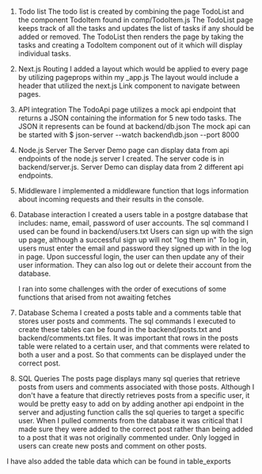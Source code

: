
1. Todo list
    The todo list is created by combining the page TodoList and the component TodoItem found in comp/TodoItem.js
    The TodoList page keeps track of all the tasks and updates the list of tasks if any should be added or removed.
    The TodoList then renders the page by taking the tasks and creating a TodoItem component out of it which will 
    display individual tasks. 

2. Next.js Routing
    I added a layout which would be applied to every page by utilizing pageprops within my _app.js
    The layout would include a header that utilized the next.js Link component to navigate between pages. 

3. API integration
    The TodoApi page utilizes a mock api endpoint that returns a JSON containing the information for 5
    new todo tasks. The JSON it represents can be found at backend/db.json
    The mock api can be started with $ json-server --watch backend\db.json --port 8000

4. Node.js Server
    The Server Demo page can display data from api endpoints of the node.js server I created. 
    The server code is in backend/server.js.
    Server Demo can display data from 2 different api endpoints. 

5. Middleware
    I implemented a middleware function that logs information about incoming requests and their results in the console.

6. Database interaction
    I created a users table in a postgre database that includes: name, email, password of user accounts.
    The sql command I used can be found in backend/users.txt 
    Users can sign up with the sign up page, although a successful sign up will not "log them in"
    To log in, users must enter the email and password they signed up with in the log in page.
    Upon successful login, the user can then update any of their user information. 
    They can also log out or delete their account from the database.

    I ran into some challenges with the order of executions of some functions that arised from not awaiting fetches

7. Database Schema
    I created a posts table and a comments table that stores user posts and comments. The sql commands I executed to create these tables
    can be found in the backend/posts.txt and backend/comments.txt files. 
    It was important that rows in the posts table were related to a certain user, and that comments were related to both a user and a post.
    So that comments can be displayed under the correct post.

8. SQL Queries
    The posts page displays many sql queries that retrieve posts from users and comments associated with those posts. 
    Although I don't have a feature that directly retrieves posts from a specific user, it would be pretty easy to add on
    by adding another api endpoint in the server and adjusting function calls the sql queries to target a specific user.
    When I pulled comments from the database it was critical that I made sure they were added to the correct post rather than being
    added to a post that it was not originally commented under. 
    Only logged in users can create new posts and comment on other posts. 

I have also added the table data which can be found in table_exports


